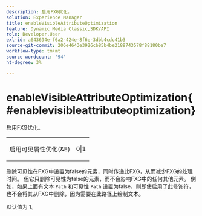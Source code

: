 ```yaml
---
description: 启用FXG优化。
solution: Experience Manager
title: enableVisibleAttributeOptimization
feature: Dynamic Media Classic,SDK/API
role: Developer,User
exl-id: a643694e-f6a2-424e-8f6e-3dbb4cdc41b3
source-git-commit: 206e4643e3926cb85b4be2189743578f88180be7
workflow-type: tm+mt
source-wordcount: '94'
ht-degree: 3%

---
```


# enableVisibleAttributeOptimization{#enablevisibleattributeoptimization}

启用FXG优化。

<table id="simpletable_FDE0D8786BC747AF87A336452500E695"> 
 <tr class="strow"> 
  <td class="stentry"> <p><span class="codeph"> 启用可见属性优化(&amp;E)</span> </p> </td> 
  <td class="stentry"> <p>0|1 </p></td> 
 </tr> 
</table>

删除可见性在FXG中设置为false的元素，同时传递此FXG，从而减少FXG的处理时间。 但它只删除可见性为false的元素，而不会影响FXG中的任何其他元素。 例如，如果上面有文本 `Path` 和可见性 `Path` 设置为false，则即使启用了此修饰符，也不会将其从FXG中删除，因为需要在此路径上绘制文本。

默认值为 1。
